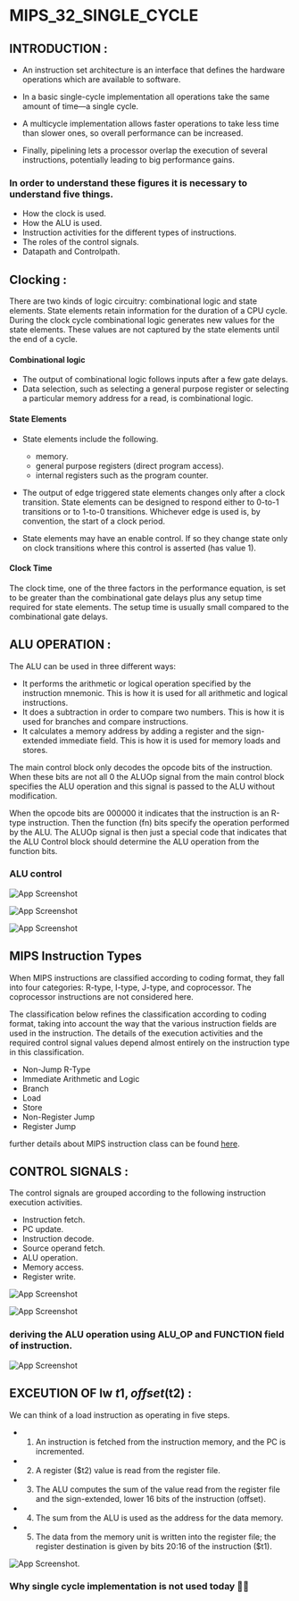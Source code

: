 # MIPS_32_SINGLE_CYCLE

## INTRODUCTION :
- An instruction set architecture is an interface that defines the hardware operations which are available to software.

- In a basic single-cycle implementation all operations take the same amount of time—a single cycle.
- A multicycle implementation allows faster operations to take less time than slower ones, so overall performance can be increased.
- Finally, pipelining lets a processor overlap the execution of several instructions, potentially leading to big performance gains.

### In order to understand these figures it is necessary to understand five things.
- How the clock is used.
- How the ALU is used.
- Instruction activities for the different types of instructions.
- The roles of the control signals.
- Datapath and Controlpath.

## Clocking :
There are two kinds of logic circuitry: combinational logic and state elements. State elements retain information for the duration of a CPU cycle. During the clock cycle combinational logic generates new values for the state elements. These values are not captured by the state elements until the end of a cycle.

#### Combinational logic
- The output of combinational logic follows inputs after a few gate delays.
- Data selection, such as selecting a general purpose register or selecting a particular memory address for a read, is combinational logic.

#### State Elements
- State elements include the following.
   - memory.
   - general purpose registers (direct program access).
   - internal registers such as the program counter.
 
- The output of edge triggered state elements changes only after a clock transition. State elements can be designed to respond either to 0-to-1 transitions or to 1-to-0 transitions. Whichever edge is used is, by convention, the start of a clock period.

- State elements may have an enable control. If so they change state only on clock transitions where this control is asserted (has value 1).

#### Clock Time
The clock time, one of the three factors in the performance equation, is set to be greater than the combinational gate delays plus any setup time required for state elements. The setup time is usually small compared to the combinational gate delays.


## ALU OPERATION :
The ALU can be used in three different ways:

- It performs the arithmetic or logical operation specified by the instruction mnemonic. This is how it is used for all arithmetic and logical instructions.
- It does a subtraction in order to compare two numbers. This is how it is used for branches and compare instructions.
- It calculates a memory address by adding a register and the sign-extended immediate field. This is how it is used for memory loads and stores.

The main control block only decodes the opcode bits of the instruction. When these bits are not all 0 the ALUOp signal from the main control block specifies the ALU operation and this signal is passed to the ALU without modification.

When the opcode bits are 000000 it indicates that the instruction is an R-type instruction. Then the function (fn) bits specify the operation performed by the ALU. The ALUOp signal is then just a special code that indicates that the ALU Control block should determine the ALU operation from the function bits.

### ALU control

![App Screenshot](https://github.com/bhim4078652/MIPS_32_SINGLE_CYCLE/blob/main/images_req/ALU1.jpg)

![App Screenshot](https://github.com/bhim4078652/MIPS_32_SINGLE_CYCLE/blob/main/images_req/ALU2.jpg)

![App Screenshot](https://github.com/bhim4078652/MIPS_32_SINGLE_CYCLE/blob/main/images_req/ALU3.jpg)

## MIPS Instruction Types

When MIPS instructions are classified according to coding format, they fall into four categories: R-type, I-type, J-type, and coprocessor. The coprocessor instructions are not considered here.

The classification below refines the classification according to coding format, taking into account the way that the various instruction fields are used in the instruction. The details of the execution activities and the required control signal values depend almost entirely on the instruction type in this classification.

- Non-Jump R-Type
- Immediate Arithmetic and Logic
- Branch
- Load
- Store
- Non-Register Jump
- Register Jump

further details about MIPS instruction class can be found [here](https://www.d.umn.edu/~gshute/mips/single-cycle-summary.pdf). 

## CONTROL SIGNALS :
The control signals are grouped according to the following instruction execution activities.

- Instruction fetch.
- PC update.
- Instruction decode.
- Source operand fetch.
- ALU operation.
- Memory access.
- Register write.

![App Screenshot](https://github.com/bhim4078652/MIPS_32_SINGLE_CYCLE/blob/main/images_req/CONTROL1.jpg)

![App Screenshot](https://github.com/bhim4078652/MIPS_32_SINGLE_CYCLE/blob/main/images_req/CONTROL2.jpg)

### deriving the ALU operation using ALU_OP and FUNCTION field of instruction.
![App Screenshot](https://github.com/bhim4078652/MIPS_32_SINGLE_CYCLE/blob/main/images_req/CONTROL3.jpg)


## EXCEUTION OF lw $t1, offset($t2) :
We can think of a load instruction as operating in five steps.

- 1) An instruction is fetched from the instruction memory, and the PC is incremented. 
- 2) A register ($t2) value is read from the register file.
- 3) The ALU computes the sum of the value read from the register file and the sign-extended, lower 16 bits of the instruction (offset).
- 4) The sum from the ALU is used as the address for the data memory.
- 5) The data from the memory unit is written into the register file; the register destination is given by bits 20:16 of the instruction ($t1).

![App Screenshot](https://github.com/bhim4078652/MIPS_32_SINGLE_CYCLE/blob/main/images_req/LW.jpg).

### Why single cycle implementation is not used today 🤔🤔
